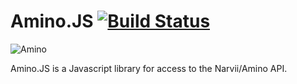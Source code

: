 # Amino.JS [![Build Status](https://travis-ci.org/AminoJS/Amino.JS.svg?branch=master)](https://travis-ci.org/AminoJS/Amino.JS)

![Amino](https://pm1.narvii.com/6354/a293fd6d1f40df3bdd0a1211ad395fcfc1fd0def_hq.jpg)

Amino.JS is a Javascript library for access to the Narvii/Amino API.